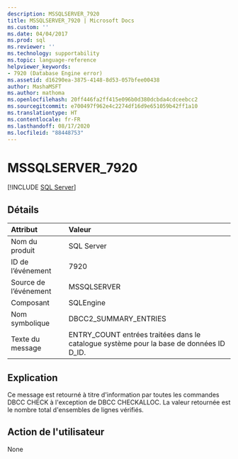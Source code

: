 ```yaml
---
description: MSSQLSERVER_7920
title: MSSQLSERVER_7920 | Microsoft Docs
ms.custom: ''
ms.date: 04/04/2017
ms.prod: sql
ms.reviewer: ''
ms.technology: supportability
ms.topic: language-reference
helpviewer_keywords:
- 7920 (Database Engine error)
ms.assetid: d16290ea-3875-4148-8d53-057bfee00438
author: MashaMSFT
ms.author: mathoma
ms.openlocfilehash: 20ff446fa2ff415e096b0d380dcbda4cdceebcc2
ms.sourcegitcommit: e700497f962e4c2274df16d9e651059b42ff1a10
ms.translationtype: HT
ms.contentlocale: fr-FR
ms.lasthandoff: 08/17/2020
ms.locfileid: "88448753"
---
```

# <a name="mssqlserver_7920"></a>MSSQLSERVER_7920
 [!INCLUDE [SQL Server](../../includes/applies-to-version/sqlserver.md)]
  
## <a name="details"></a>Détails  
  
| Attribut | Valeur |  
| :-------- | :---- |  
|Nom du produit|SQL Server|  
|ID de l’événement|7920|  
|Source de l’événement|MSSQLSERVER|  
|Composant|SQLEngine|  
|Nom symbolique|DBCC2_SUMMARY_ENTRIES|  
|Texte du message|ENTRY_COUNT entrées traitées dans le catalogue système pour la base de données ID D_ID.|  
  
## <a name="explanation"></a>Explication  
Ce message est retourné à titre d'information par toutes les commandes DBCC CHECK à l'exception de DBCC CHECKALLOC. La valeur retournée est le nombre total d'ensembles de lignes vérifiés.  
  
## <a name="user-action"></a>Action de l'utilisateur  
None  
  

